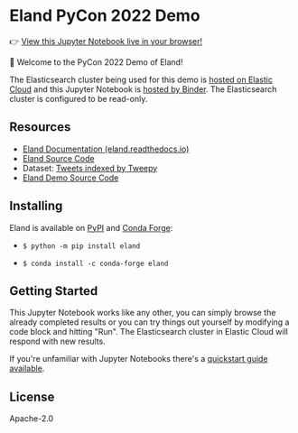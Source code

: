 # Eland PyCon 2022 Demo

👉 [View this Jupyter Notebook live in your browser!](https://mybinder.org/v2/gh/sethmlarson/eland-demo-pycon2022/master?labpath=notebook.ipynb)

👋 Welcome to the PyCon 2022 Demo of Eland!

The Elasticsearch cluster being used for this demo is [hosted on Elastic Cloud](https://cloud.elastic.co)
and this Jupyter Notebook is [hosted by Binder](https://mybinder.org). The Elasticsearch cluster is configured to be read-only. 

## Resources

- [Eland Documentation (eland.readthedocs.io)](https://eland.readthedocs.io)
- [Eland Source Code](https://github.com/elastic/eland)
- Dataset: [Tweets indexed by Tweepy](https://www.tweepy.org)
- [Eland Demo Source Code](https://github.com/sethmlarson/eland-demo-pycon2022)

## Installing

Eland is available on [PyPI](https://pypi.org/project/eland) and [Conda Forge](https://anaconda.org/conda-forge/eland):

- `$ python -m pip install eland`

- `$ conda install -c conda-forge eland`

## Getting Started

This Jupyter Notebook works like any other, you can simply browse the already completed results or you can try things out yourself by modifying a code block and hitting "Run". The Elasticsearch cluster in Elastic Cloud will respond with new results.

If you're unfamiliar with Jupyter Notebooks there's a [quickstart guide available](https://www.datacamp.com/community/tutorials/tutorial-jupyter-notebook).

## License

Apache-2.0
